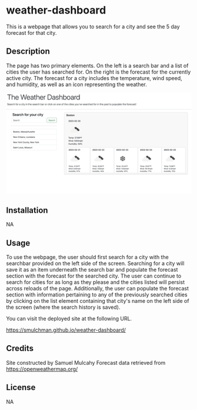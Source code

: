# weather-dashboard

This is a webpage that allows you to search for a city and see the 5 day forecast for that city.

## Description

The page has two primary elements. On the left is a search bar and a list of cities the user has searched for. On the right is the forecast for the currently active city. The forecast for a city includes the temperature, wind speed, and humidity, as well as an icon representing the weather.

![preview](https://github.com/smulchman/weather-dashboard/blob/main/assets/preview.png?raw=true)

## Installation

NA

## Usage

To use the webpage, the user should first search for a city with the searchbar provided on the left side of the screen. Searching for a city will save it as an item underneath the search bar and populate the forecast section with the forecast for the searched city.
The user can continue to search for cities for as long as they please and the cities listed will persist across reloads of the page. Additionally, the user can populate the forecast section with information pertaining to any of the previously searched cities by clicking on the list element containing that city's name on the left side of the screen (where the search history is saved).

You can visit the deployed site at the following URL.

https://smulchman.github.io/weather-dashboard/

## Credits

Site constructed by Samuel Mulcahy
Forecast data retrieved from https://openweathermap.org/

## License

NA
